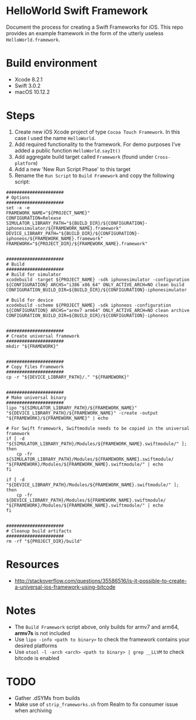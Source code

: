 # HelloWorld Swift Framework
Document the process for creating a Swift Frameworks for iOS.  This repo provides an example framework in the form of the utterly useless `HelloWorld.framework`.

# Build environment
- Xcode 8.2.1
- Swift 3.0.2
- macOS 10.12.2

# Steps
1. Create new iOS Xcode project of type `Cocoa Touch Framework`. In this case I used the name `HelloWorld`.
2. Add required functionality to the framework. For demo purposes I've added a public function `HelloWorld.sayIt()`
3. Add aggregate build target called `Framework` (found under `Cross-platform`)
4. Add a new 'New Run Script Phase' to this target
5. Rename the `Run Script` to `Build Framework` and copy the following script:
```
######################
# Options
######################
set -x -e
FRAMEWORK_NAME="${PROJECT_NAME}"
CONFIGURATION=Release
SIMULATOR_LIBRARY_PATH="${BUILD_DIR}/${CONFIGURATION}-iphonesimulator/${FRAMEWORK_NAME}.framework"
DEVICE_LIBRARY_PATH="${BUILD_DIR}/${CONFIGURATION}-iphoneos/${FRAMEWORK_NAME}.framework"
FRAMEWORK="${PROJECT_DIR}/${FRAMEWORK_NAME}.framework"


######################
# Build
######################
# Build for simulator
xcodebuild -target ${PROJECT_NAME} -sdk iphonesimulator -configuration ${CONFIGURATION} ARCHS="i386 x86_64" ONLY_ACTIVE_ARCH=NO clean build CONFIGURATION_BUILD_DIR=${BUILD_DIR}/${CONFIGURATION}-iphonesimulator

# Build for device
xcodebuild -scheme ${PROJECT_NAME} -sdk iphoneos -configuration ${CONFIGURATION} ARCHS="armv7 arm64" ONLY_ACTIVE_ARCH=NO clean archive CONFIGURATION_BUILD_DIR=${BUILD_DIR}/${CONFIGURATION}-iphoneos


######################
# Create universal framework
######################
mkdir "${FRAMEWORK}"


######################
# Copy files Framework
######################
cp -r "${DEVICE_LIBRARY_PATH}/." "${FRAMEWORK}"


######################
# Make universal binary
######################
lipo "${SIMULATOR_LIBRARY_PATH}/${FRAMEWORK_NAME}" "${DEVICE_LIBRARY_PATH}/${FRAMEWORK_NAME}" -create -output "${FRAMEWORK}/${FRAMEWORK_NAME}" | echo

# For Swift framework, Swiftmodule needs to be copied in the universal framework
if [ -d "${SIMULATOR_LIBRARY_PATH}/Modules/${FRAMEWORK_NAME}.swiftmodule/" ]; then
	cp -fr ${SIMULATOR_LIBRARY_PATH}/Modules/${FRAMEWORK_NAME}.swiftmodule/ "${FRAMEWORK}/Modules/${FRAMEWORK_NAME}.swiftmodule/" | echo
fi

if [ -d "${DEVICE_LIBRARY_PATH}/Modules/${FRAMEWORK_NAME}.swiftmodule/" ]; then
	cp -fr ${DEVICE_LIBRARY_PATH}/Modules/${FRAMEWORK_NAME}.swiftmodule/ "${FRAMEWORK}/Modules/${FRAMEWORK_NAME}.swiftmodule/" | echo
fi


######################
# Cleanup build artifacts
######################
rm -rf "${PROJECT_DIR}/build"
```

# Resources
- http://stackoverflow.com/questions/35586516/is-it-possible-to-create-a-universal-ios-framework-using-bitcode

# Notes
- The `Build Framework` script above, only builds for armv7 and arm64, **armv7s** is not included
- Use `lipo -info <path to binary>` to check the framework contains your desired platforms
- Use `otool -l -arch <arch> <path to binary> | grep __LLVM` to check bitcode is enabled

# TODO
- Gather .dSYMs from builds
- Make use of `strip_frameworks.sh` from Realm to fix consumer issue when archiving
